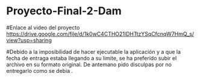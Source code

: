 # Proyecto-Final-2-Dam

#Enlace al video del proyecto
https://drive.google.com/file/d/1k0wC4CTHO21lDHTtzYSqCfcnqW7HmQ_s/view?usp=sharing

#Debido a la imposibilidad de hacer ejecutable la aplicación y a que la fecha de entraga estaba llegando a su limite, se ha preferido subir el archivo en su formato original. De antemano pido disculpas por no entregarlo como se debia .
